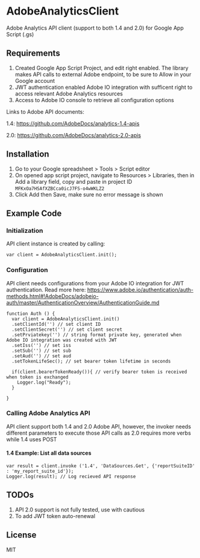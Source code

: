 # AdobeAnalyticsClient
Adobe Analytics API client (support to both 1.4 and 2.0) for Google App Script (.gs)

## Requirements
1. Created Google App Script Project, and edit right enabled. The library makes API calls to external Adobe endpoint, to be sure to Allow in your Google account
2. JWT authentication enabled Adobe IO integration with sufficent right to access relevant Adobe Analytics resources
3. Access to Adobe IO console to retrieve all configuration options

Links to Adobe API documents:

1.4: https://github.com/AdobeDocs/analytics-1.4-apis

2.0: https://github.com/AdobeDocs/analytics-2.0-apis


## Installation
1. Go to your Google spreadsheet > Tools > Script editor
2. On opened app script project, navigate to Resources > Libraries, then in Add a library field, copy and paste in project ID `MFKxOa7HSAfXZBCca0icJ7FS-o4wWKLZ2`
3. Click Add then Save, make sure no error message is shown

## Example Code

### Initialization

API client instance is created by calling:

```
var client = AdobeAnalyticsClient.init();
```


### Configuration

API client needs configurations from your Adobe IO integration for JWT authentication.
Read more here: https://www.adobe.io/authentication/auth-methods.html#!AdobeDocs/adobeio-auth/master/AuthenticationOverview/AuthenticationGuide.md

```
function Auth () {
  var client = AdobeAnalyticsClient.init()
  .setClientId('') // set client ID
  .setClientSecret('') // set client secret
  .setPrviatekey('') // string format private key, generated when Adobe IO integration was created with JWT
  .setIss('') // set iss
  .setSub('') // set sub
  .setAud('') // set aud
  .setTokenLifeSec(); // set bearer token lifetime in seconds
  
  if(client.bearerTokenReady()){ // verify bearer token is received when token is exchanged
    Logger.log("Ready");
  }
   
}

```


### Calling Adobe Analytics API

API client support both 1.4 and 2.0 Adobe API, however, the invoker needs different parameters to execute those API calls as 2.0 requires more verbs while 1.4 uses POST

#### 1.4 Example: List all data sources
```
var result = client.invoke ('1.4', 'DataSources.Get', {'reportSuiteID' : 'my_report_suite_id'});
Logger.log(result); // Log recieved API response
```


## TODOs
1. API 2.0 support is not fully tested, use with cautious
2. To add JWT token auto-renewal

## License
MIT